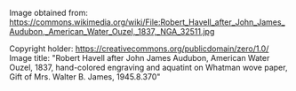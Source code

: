 Image obtained from: https://commons.wikimedia.org/wiki/File:Robert_Havell_after_John_James_Audubon,_American_Water_Ouzel,_1837,_NGA_32511.jpg

Copyright holder: https://creativecommons.org/publicdomain/zero/1.0/
Image title: "Robert Havell after John James Audubon, American Water Ouzel, 1837, hand-colored engraving and aquatint on Whatman wove paper, Gift of Mrs. Walter B. James, 1945.8.370"
